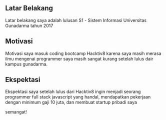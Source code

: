[//]: # (Ceritakan sedikit tentang latar belakangmu seperti pendidikan terakhir atau pekerjaan sebelumnya)
## Latar Belakang
Latar belakang saya adalah lulusan S1 - Sistem Informasi Universitas Gunadarma tahun 2017

[//]: # (Motivasi apa yang mendorongmu untuk ikut program coding bootcamp di Hacktiv8?)
## Motivasi
Motivasi saya masuk coding bootcamp Hacktiv8 karena saya masih merasa ilmu mengenai programmer saya masih sangat kurang setelah lulus dair kampus gunadarma.

[//]: # (Beri tahu kami, apa yang ingin kamu dapatkan di Hacktiv8 dan apa yang ingin kamu capai setelah lulus dari sini?)
## Ekspektasi
Ekspektasi saya setelah lulus dari Hacktiv8 ingin menjadi seorang programmer full stack javascript yang handal, mendapatkan pekerjaan dengan minimum gaji 10 juta, dan membuat startup pribadi saya

[//]: # (Apakah ada hal lain yang ingin disampaikan? Bila ada, kamu bebas untuk menuliskannya)
semangat!
